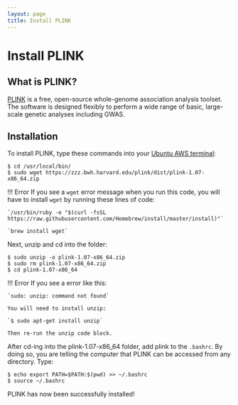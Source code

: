 ```yaml
---
layout: page
title: Install PLINK
---
```


Install PLINK
===============

## What is PLINK?
[PLINK](http://zzz.bwh.harvard.edu/plink/index.shtml) is a free, open-source whole-genome association analysis toolset. The software is designed flexibly to perform a wide range of basic, large-scale genetic analyses including GWAS.

## Installation

To install PLINK, type these commands into your [Ubuntu AWS terminal](./Accessing_aws.md):

```
$ cd /usr/local/bin/
$ sudo wget https://zzz.bwh.harvard.edu/plink/dist/plink-1.07-x86_64.zip

```

!!! Error
    If you see a `wget` error message when you run this code, you will have to install `wget` by running these lines of code:


    `/usr/bin/ruby -e "$(curl -fsSL https://raw.githubusercontent.com/Homebrew/install/master/install)"`

    `brew install wget`


Next, unzip and cd into the folder:

```
$ sudo unzip -o plink-1.07-x86_64.zip
$ sudo rm plink-1.07-x86_64.zip
$ cd plink-1.07-x86_64
```

!!! Error
    If you see a error like this:

    `sudo: unzip: command not found`

    You will need to install unzip:

    `$ sudo apt-get install unzip`

    Then re-run the unzip code block.

After cd-ing into the plink-1.07-x86_64 folder, add plink to the `.bashrc`. By doing so, you are telling the computer that PLINK can be accessed from any directory. Type:

```
$ echo export PATH=$PATH:$(pwd) >> ~/.bashrc
$ source ~/.bashrc
```

PLINK has now been successfully installed!
